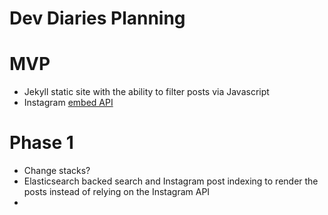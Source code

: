 Dev Diaries Planning
==================

# MVP
* Jekyll static site with the ability to filter posts via Javascript
* Instagram [embed API](https://www.instagram.com/developer/embedding/)

# Phase 1
* Change stacks? 
* Elasticsearch backed search and Instagram post indexing to render the posts
instead of relying on the Instagram API
* 
